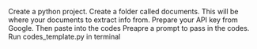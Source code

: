 Create a python project.
Create a folder called documents. This will be where your documents to extract info from.
Prepare your API key from Google. Then paste into the codes 
Preapre a prompt to pass in the codes.
Run codes_template.py in terminal
